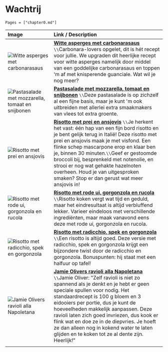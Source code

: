 # Wachtrij

```@contents
Pages = ["chapter0.md"]
```

| Image| Link / Description |
| :--- | :--- |
| ![Witte asperges met carbonarasaus](https://img.culy.nl/images/D--cLiCIO-z5FM8K89kyta97WNQ=/750x422/filters:quality(80):format(jpeg):background_color(fff)/https%3A%2F%2Fwww.culy.nl%2Fwp-content%2Fuploads%2F2024%2F04%2FWitte-asperge-carbonara.jpg) | **[Witte asperges met carbonarasaus](https://www.culy.nl/recepten/witte-asperges-recept-carbonara/)** ``\\``Carbonara-lovers opgelet, dit is hét recept voor jullie. We upgraden dit heerlijke recept voor witte asperges namelijk door middel van een goddelijke carbonarasaus en toppen ‘m af met knisperende guanciale. Wat wil je nog meer? |
| ![Pastasalade met mozzarella, tomaat en snijbonen](https://encrypted-tbn3.gstatic.com/images?q=tbn:ANd9GcTvhvSCiuSzogiP_aUFMpejkQ_vEOU_0_-cVLxGyvnZKO1NJjTh) | **[Pastasalade met mozzarella, tomaat en snijbonen](https://www.ah.nl/allerhande/recept/R-R1199967/pastasalade-met-mozzarella-tomaat-en-snijbonen)** ``\\``Deze pastasalade is op zichzelf al een fijne basis, maar je kunt 'm ook uitbreiden met allerlei extra smaakmakers van vlees tot extra groente. |
| ![Risotto met prei en ansjovis](https://deliciousmagazine.nl/app/uploads/2020/02/preirisotto_preview-1-710x1024.jpg) | **[Risotto met prei en ansjovis](https://deliciousmagazine.nl/recepten/risotto-met-prei-en-ansjovis/)** ``\\``Je herkent het vast: één hap van een fijn bord risotto en je bent gelijk terug in Italië! Deze risotto met prei en ansjovis maak je met visfond. Een flinke schep mascarpone erop en klaar ben je, binnen 30 minuten.``\\``Geef er gestoomde broccoli bij, besprenkeld met notenolie, en strooi er nog wat gehakte hazelnoten overheen. Houd je van uitgesproken smaken? Stop er dan gerust wat meer ansjovis in! |
| ![Risotto met rode ui, gorgonzola en rucola](https://deliciousmagazine.nl/app/uploads/2018/02/risotto-e1519938798889-1024x710.jpg) | **[Risotto met rode ui, gorgonzola en rucola](https://deliciousmagazine.nl/recepten/risotto-met-rode-ui-gorgonzola-en-rucola/)** ``\\``Risotto koken vergt wat tijd en geduld, maar het eindresultaat is altijd verbluffend lekker. Varieer eindeloos met verschillende ingrediënten, maar maak vanavond eens deze met rode ui, gorgonzola en rucola. |
| ![Risotto met radicchio, spek en gorgonzola](https://deliciousmagazine.nl/app/uploads/2020/01/risotto-met-radicchio-spek-en-gorgonzola-681x1024.jpg) | **[Risotto met radicchio, spek en gorgonzola](https://deliciousmagazine.nl/recepten/risotto-met-radicchio-spek-en-gorgonzola-2/)** ``\\``Een risotto is altijd goed. Deze versie met radicchio, spek en gorgonzola krijgt een bijzondere twist door de radicchio en gorgonzola. Bonuspunten: hij staat met een halfuur op tafel! |
| ![Jamie Olivers ravioli alla Napoletana](https://www.foodiesmagazine.nl/app/uploads/2023/11/Jamie-Oliver-ravioli-scaled-2192x1720-c-default.webp) | **[Jamie Olivers ravioli alla Napoletana](https://www.foodiesmagazine.nl/recepten/jamie-oliver-ravioli-alla-napoletana/)** ``\\``Jamie Oliver: "Zelf ravioli is niet zo spannend als je denkt en je hebt er geen speciale spullen voor nodig. Het standaardrecept is 100 g bloem en 3 eidooiers per portie, dus je kunt de hoeveelheden makkelijk aanpassen. Deze ravioli laten zich goed invriezen, dus kook er flink wat en doe ze in de diepvries. Je hoeft ze dan alleen nog in kokend water te laten glijden en te koken tot ze al dente zijn. Heerlijk!"  |
||